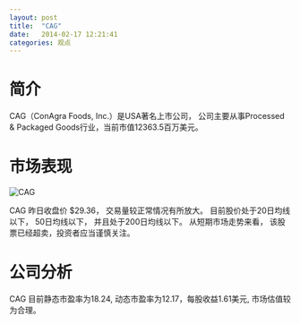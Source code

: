 ```yaml
---
layout: post
title:  "CAG"
date:   2014-02-17 12:21:41
categories: 观点
---
```


# 简介
CAG（ConAgra Foods, Inc.）是USA著名上市公司，
公司主要从事Processed & Packaged Goods行业，当前市值12363.5百万美元。

# 市场表现

![CAG](http://finviz.com/chart.ashx?t=CAG&ty=c&ta=1&p=d&s=l)

CAG 昨日收盘价 $29.36，
交易量较正常情况有所放大。
目前股价处于20日均线以下，
50日均线以下，
并且处于200日均线以下。
从短期市场走势来看，
该股票已经超卖，投资者应当谨慎关注。

# 公司分析
CAG 目前静态市盈率为18.24, 动态市盈率为12.17，每股收益1.61美元,
市场估值较为合理。

